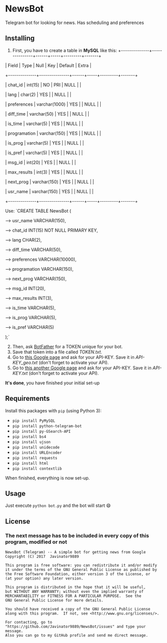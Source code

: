 # NewsBot
Telegram bot for looking for news. Has scheduling and preferences

## Installing

1. First, you have to create a table in **MySQL** like this:
+--------------+---------------+------+-----+---------+-------+

| Field        | Type          | Null | Key | Default | Extra |

+--------------+---------------+------+-----+---------+-------+

| chat_id      | int(15)       | NO   | PRI | NULL    |       |

| lang         | char(2)       | YES  |     | NULL    |       |

| preferences  | varchar(1000) | YES  |     | NULL    |       |

| diff_time    | varchar(50)   | YES  |     | NULL    |       |

| is_time      | varchar(5)    | YES  |     | NULL    |       |

| programation | varchar(150)  | YES  |     | NULL    |       |

| is_prog      | varchar(5)    | YES  |     | NULL    |       |

| is_pref      | varchar(5)    | YES  |     | NULL    |       |

| msg_id       | int(20)       | YES  |     | NULL    |       |

| max_results  | int(3)        | YES  |     | NULL    |       |

| next_prog    | varchar(150)  | YES  |     | NULL    |       |

| usr_name     | varchar(150)  | YES  |     | NULL    |       |

+--------------+---------------+------+-----+---------+-------+

Use:
`CREATE TABLE NewsBot (

--> usr_name VARCHAR(150),

--> chat_id INT(15) NOT NULL PRIMARY KEY,

--> lang CHAR(2),

--> diff_time VARCHAR(50),

--> preferences VARCHAR(10000),

--> programation VARCHAR(150),

--> next_prog VARCHAR(150),

--> msg_id INT(20),

--> max_results INT(3),

--> is_time VARCHAR(5),

--> is_prog VARCHAR(5),

--> is_pref VARCHAR(5)

);`

2. Then, ask [BotFather](http://t.me/BotFather) for a TOKEN unique for your bot.
3. Save that token into a file called *TOKEN.txt*.
4. Go to [this Google page](https://developers.google.com/maps/documentation/geocoding/start) and ask for your API-KEY. Save it in *API-KEY_geo.txt* (don't forget to activate your API).
5. Go to [this another Google page](https://developers.google.com/maps/documentation/timezone/start) and ask for your API-KEY. Save it in *API-KEY.txt* (don't forget to activate your API).

**It's done**, you have finished your initial set-up

## Requirements
Install this packages with `pip` (using Python 3):
* `pip install PyMySQL`
* `pip install python-telegram-bot`
* `pip install py-GSearch-API`
* `pip install bs4`
* `pip install ujson`
* `pip install unidecode`
* `pip install URLEncoder`
* `pip install requests`
* `pip install html`
* `pip install contextlib`

When finished, everything is now set-up.

## Usage
Just execute `python bot.py` and the bot will start 😄

## License
### The next message has to be included in every copy of this program, modified or not
    NewsBot (Telegram) -- A simple bot for getting news from Google
    Copyright (C) 2017  Javinator9889

    This program is free software: you can redistribute it and/or modify
    it under the terms of the GNU General Public License as published by
    the Free Software Foundation, either version 3 of the License, or
    (at your option) any later version.

    This program is distributed in the hope that it will be useful,
    but WITHOUT ANY WARRANTY; without even the implied warranty of
    MERCHANTABILITY or FITNESS FOR A PARTICULAR PURPOSE.  See the
    GNU General Public License for more details.

    You should have received a copy of the GNU General Public License
    along with this program.  If not, see <http://www.gnu.org/licenses/>.

    For contacting, go to "https://github.com/Javinator9889/NewsBot/issues" and type your message.
    Also you can go to my GitHub profile and send me direct message.
